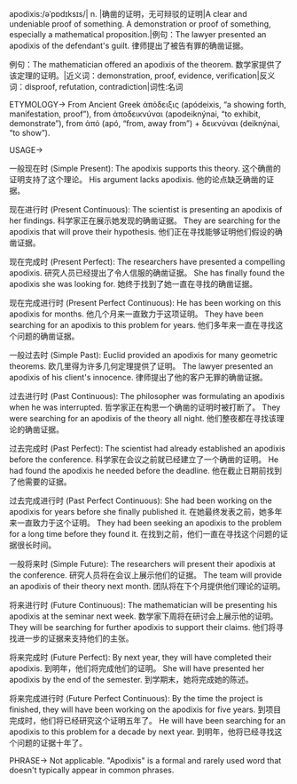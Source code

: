 apodixis:/əˈpɒdɪksɪs/| n. |确凿的证明，无可辩驳的证明|A clear and undeniable proof of something.  A demonstration or proof of something, especially a mathematical proposition.|例句：The lawyer presented an apodixis of the defendant's guilt. 律师提出了被告有罪的确凿证据。

例句：The mathematician offered an apodixis of the theorem. 数学家提供了该定理的证明。|近义词：demonstration, proof, evidence, verification|反义词：disproof, refutation, contradiction|词性:名词

ETYMOLOGY->
From Ancient Greek ἀπόδειξις (apódeixis, “a showing forth, manifestation, proof”), from ἀποδεικνύναι (apodeiknýnai, “to exhibit, demonstrate”), from ἀπό (apó, “from, away from”) + δεικνύναι (deiknýnai, “to show”).

USAGE->

一般现在时 (Simple Present):
The apodixis supports this theory.  这个确凿的证明支持了这个理论。
His argument lacks apodixis. 他的论点缺乏确凿的证据。

现在进行时 (Present Continuous):
The scientist is presenting an apodixis of her findings. 科学家正在展示她发现的确凿证据。
They are searching for the apodixis that will prove their hypothesis. 他们正在寻找能够证明他们假设的确凿证据。

现在完成时 (Present Perfect):
The researchers have presented a compelling apodixis. 研究人员已经提出了令人信服的确凿证据。
She has finally found the apodixis she was looking for. 她终于找到了她一直在寻找的确凿证据。

现在完成进行时 (Present Perfect Continuous):
He has been working on this apodixis for months. 他几个月来一直致力于这项证明。
They have been searching for an apodixis to this problem for years. 他们多年来一直在寻找这个问题的确凿证据。


一般过去时 (Simple Past):
Euclid provided an apodixis for many geometric theorems. 欧几里得为许多几何定理提供了证明。
The lawyer presented an apodixis of his client's innocence.  律师提出了他的客户无罪的确凿证据。


过去进行时 (Past Continuous):
The philosopher was formulating an apodixis when he was interrupted. 哲学家正在构思一个确凿的证明时被打断了。
They were searching for an apodixis of the theory all night. 他们整夜都在寻找该理论的确凿证据。

过去完成时 (Past Perfect):
The scientist had already established an apodixis before the conference.  科学家在会议之前就已经建立了一个确凿的证明。
He had found the apodixis he needed before the deadline. 他在截止日期前找到了他需要的证据。

过去完成进行时 (Past Perfect Continuous):
She had been working on the apodixis for years before she finally published it.  在她最终发表之前，她多年来一直致力于这个证明。
They had been seeking an apodixis to the problem for a long time before they found it.  在找到之前，他们一直在寻找这个问题的证据很长时间。

一般将来时 (Simple Future):
The researchers will present their apodixis at the conference. 研究人员将在会议上展示他们的证据。
The team will provide an apodixis of their theory next month.  团队将在下个月提供他们理论的证明。

将来进行时 (Future Continuous):
The mathematician will be presenting his apodixis at the seminar next week.  数学家下周将在研讨会上展示他的证明。
They will be searching for further apodixis to support their claims.  他们将寻找进一步的证据来支持他们的主张。

将来完成时 (Future Perfect):
By next year, they will have completed their apodixis. 到明年，他们将完成他们的证明。
She will have presented her apodixis by the end of the semester.  到学期末，她将完成她的陈述。


将来完成进行时 (Future Perfect Continuous):
By the time the project is finished, they will have been working on the apodixis for five years.  到项目完成时，他们将已经研究这个证明五年了。
He will have been searching for an apodixis to this problem for a decade by next year. 到明年，他将已经寻找这个问题的证据十年了。


PHRASE->
Not applicable. "Apodixis" is a formal and rarely used word that doesn't typically appear in common phrases.
